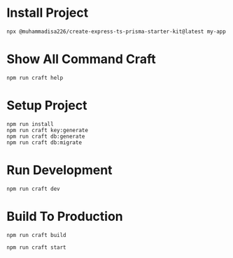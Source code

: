 # Install Project

```shell
npx @muhammadisa226/create-express-ts-prisma-starter-kit@latest my-app
```

# Show All Command Craft

```shell
npm run craft help
```

# Setup Project

```shell
npm run install
npm run craft key:generate
npm run craft db:generate
npm run craft db:migrate
```

# Run Development

```shell
npm run craft dev
```

# Build To Production

```shell
npm run craft build
```

```shell
npm run craft start
```
